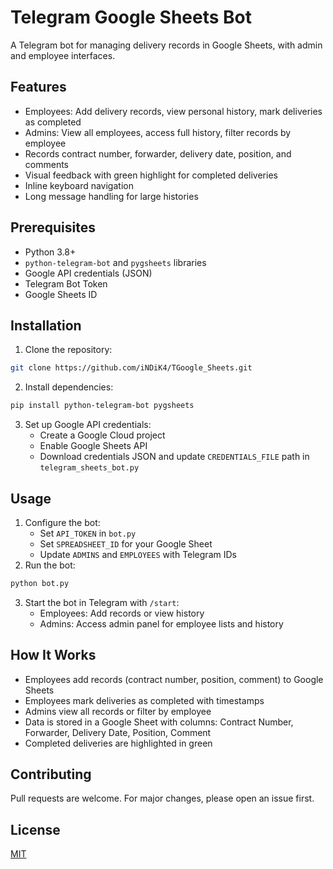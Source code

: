 # Telegram Google Sheets Bot

A Telegram bot for managing delivery records in Google Sheets, with admin and employee interfaces.

## Features
- Employees: Add delivery records, view personal history, mark deliveries as completed
- Admins: View all employees, access full history, filter records by employee
- Records contract number, forwarder, delivery date, position, and comments
- Visual feedback with green highlight for completed deliveries
- Inline keyboard navigation
- Long message handling for large histories

## Prerequisites
- Python 3.8+
- `python-telegram-bot` and `pygsheets` libraries
- Google API credentials (JSON)
- Telegram Bot Token
- Google Sheets ID

## Installation
1. Clone the repository:
```bash
git clone https://github.com/iNDiK4/TGoogle_Sheets.git
```
2. Install dependencies:
```bash
pip install python-telegram-bot pygsheets
```
3. Set up Google API credentials:
   - Create a Google Cloud project
   - Enable Google Sheets API
   - Download credentials JSON and update `CREDENTIALS_FILE` path in `telegram_sheets_bot.py`

## Usage
1. Configure the bot:
   - Set `API_TOKEN` in `bot.py`
   - Set `SPREADSHEET_ID` for your Google Sheet
   - Update `ADMINS` and `EMPLOYEES` with Telegram IDs
2. Run the bot:
```bash
python bot.py
```
3. Start the bot in Telegram with `/start`:
   - Employees: Add records or view history
   - Admins: Access admin panel for employee lists and history

## How It Works
- Employees add records (contract number, position, comment) to Google Sheets
- Employees mark deliveries as completed with timestamps
- Admins view all records or filter by employee
- Data is stored in a Google Sheet with columns: Contract Number, Forwarder, Delivery Date, Position, Comment
- Completed deliveries are highlighted in green

## Contributing
Pull requests are welcome. For major changes, please open an issue first.

## License
[MIT](LICENSE)
